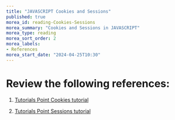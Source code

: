```yaml
---
title: "JAVASCRIPT Cookies and Sessions"
published: true
morea_id: reading-Cookies-Sessions
morea_summary: "Cookies and Sessions in JAVASCRIPT"
morea_type: reading
morea_sort_order: 2
morea_labels:
- References
morea_start_date: "2024-04-25T10:30"
---
```

# Review the following references:
 1. [Tutorials Point Cookies tutorial](https://www.tutorialspoint.com/expressjs/expressjs_cookies.htm)

 2. [Tutorials Point Sessions tutorial](https://www.tutorialspoint.com/expressjs/expressjs_sessions.htm)

